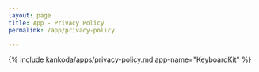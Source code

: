 ```yaml
---
layout: page
title: App - Privacy Policy
permalink: /app/privacy-policy

---
```


{% include kankoda/apps/privacy-policy.md app-name="KeyboardKit" %}
